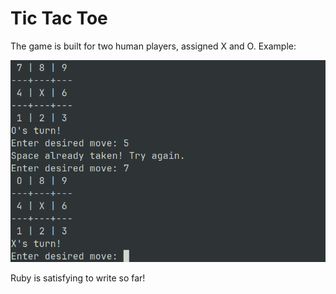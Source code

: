 # Tic Tac Toe
The game is built for two human players, assigned X and O. Example:

![Screenshot of game running.](https://github.com/Gurthog/TicTacToe/blob/main/img/screenshot.png?raw=true)

Ruby is satisfying to write so far!
